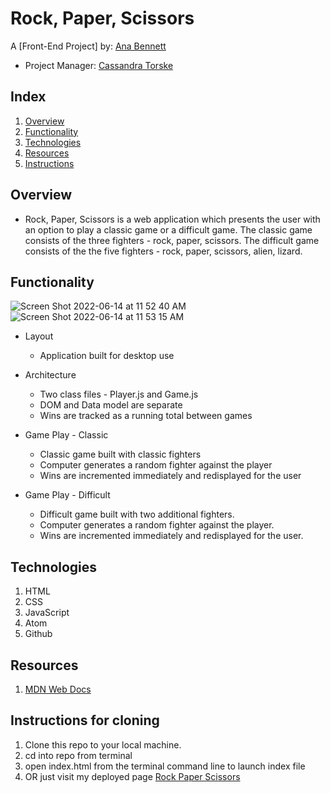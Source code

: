 # Rock, Paper, Scissors
A [Front-End Project] by: [Ana Bennett](https://github.com/AnaBennett11)
* Project Manager: [Cassandra Torske](https://github.com/CassandraGoose)

## Index
1. [Overview](#overview)
2. [Functionality](#functionality)
3. [Technologies](#technologies)
4. [Resources](#resources)
5. [Instructions](#instructions)

## Overview
- Rock, Paper, Scissors is a web application which presents the user with an option to play a classic game or a difficult game. The classic game consists of the three fighters - rock, paper, scissors. The difficult game consists of the the five fighters - rock, paper, scissors, alien, lizard.

## Functionality
![Screen Shot 2022-06-14 at 11 52 40 AM](https://user-images.githubusercontent.com/98188684/173641165-89d2f42e-cd7b-44b6-b172-e233e36815ee.png)
![Screen Shot 2022-06-14 at 11 53 15 AM](https://user-images.githubusercontent.com/98188684/173641234-f199aba3-62c8-4c51-a8c7-25b6121808d7.png)

* Layout
    * Application built for desktop use


* Architecture
    * Two class files - Player.js and Game.js
    * DOM and Data model are separate
    * Wins are tracked as a running total between games


* Game Play - Classic
  * Classic game built with classic fighters
  * Computer generates a random fighter against the player
  * Wins are incremented immediately and redisplayed for the user


* Game Play - Difficult

    * Difficult game built with two additional fighters.
    * Computer generates a random fighter against the player.
    * Wins are incremented immediately and redisplayed for the user.


## Technologies
 1. HTML
 2. CSS
 3. JavaScript
 4. Atom
 5. Github


## Resources
1. [MDN Web Docs](https://developer.mozilla.org/en-US/)

## Instructions for cloning
1. Clone this repo to your local machine.
2. cd into repo from terminal
3. open index.html from the terminal command line to launch index file
4. OR just visit my deployed page [Rock Paper Scissors](https://anabennett11.github.io/RockPaperScissors/)

